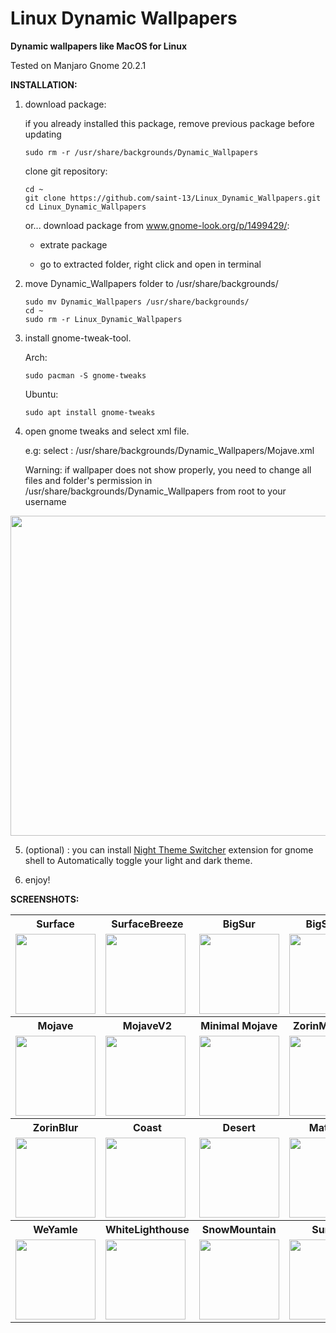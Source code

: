 # Linux Dynamic Wallpapers
<b>Dynamic wallpapers like MacOS for Linux</b>

Tested on Manjaro Gnome 20.2.1

<b>INSTALLATION:</b>

1. download package:

   if you already installed this package, remove previous package before updating
   
       sudo rm -r /usr/share/backgrounds/Dynamic_Wallpapers
       
   clone git repository:
   
       cd ~
       git clone https://github.com/saint-13/Linux_Dynamic_Wallpapers.git
       cd Linux_Dynamic_Wallpapers

   or... download package from www.gnome-look.org/p/1499429/:
   
      *  extrate package
      
      *  go to extracted folder, right click and open in terminal

2. move Dynamic_Wallpapers folder to /usr/share/backgrounds/

       sudo mv Dynamic_Wallpapers /usr/share/backgrounds/
       cd ~
       sudo rm -r Linux_Dynamic_Wallpapers

3. install gnome-tweak-tool.

    Arch:

       sudo pacman -S gnome-tweaks

    Ubuntu:

       sudo apt install gnome-tweaks

4. open gnome tweaks and select xml file. 

    e.g: select : /usr/share/backgrounds/Dynamic_Wallpapers/Mojave.xml
    
    Warning: if wallpaper does not show properly, you need to change all files and folder's permission in /usr/share/backgrounds/Dynamic_Wallpapers from root to your username

<img src="https://raw.githubusercontent.com/saint-13/Linux_Dynamic_Wallpapers/main/Screenshots/Screenshot%20from%202021-03-30%2019-45-07.png" width="512">

5. (optional) : you can install [Night Theme Switcher](https://extensions.gnome.org/extension/2236/night-theme-switcher/) extension for gnome shell to Automatically toggle your light and dark theme.

6. enjoy!

<b>SCREENSHOTS:</b>

<table>
  <tr>
    <th>Surface</th>
    <th>SurfaceBreeze</th>
    <th>BigSur</th>
    <th>BigSurV2</th>
    <th>Catalina</th>
  </tr>
  <tr>
    <td>
      <img src="https://raw.githubusercontent.com/saint-13/Linux_Dynamic_Wallpapers/main/Screenshots/Screenshot%20from%202021-04-07%2015-11-33.png" width="128">
    </td>
    <td>
      <img src="https://raw.githubusercontent.com/saint-13/Linux_Dynamic_Wallpapers/main/Screenshots/Screenshot%20from%202021-03-31%2001-26-13.png" width="128">
    </td>
    <td>
      <img src="https://raw.githubusercontent.com/saint-13/Linux_Dynamic_Wallpapers/main/Screenshots/Screenshot%20from%202021-03-30%2020-02-39.png" width="128">
    </td>
    <td>
      <img src="https://raw.githubusercontent.com/saint-13/Linux_Dynamic_Wallpapers/main/Screenshots/Screenshot%20from%202021-03-30%2019-06-30.png" width="128">
    </td>
    <td>
      <img src="https://raw.githubusercontent.com/saint-13/Linux_Dynamic_Wallpapers/main/Screenshots/Screenshot%20from%202021-04-07%2016-43-54.png" width="128">
    </td>
  </tr>
  <tr>
    <th>Mojave</th>
    <th>MojaveV2</th>
    <th>Minimal Mojave</th>
    <th>ZorinMountain</th>
    <th>ZorinMountainFog</th>
  </tr>
  <tr>
    <td>
      <img src="https://raw.githubusercontent.com/saint-13/Linux_Dynamic_Wallpapers/main/Screenshots/Screenshot%20from%202021-03-30%2018-19-54.png" width="128">
    </td>
    <td>
      <img src="https://raw.githubusercontent.com/saint-13/Linux_Dynamic_Wallpapers/main/Screenshots/Screenshot%20from%202021-03-30%2018-20-14.png" width="128">
    </td>
    <td>
      <img src="https://raw.githubusercontent.com/saint-13/Linux_Dynamic_Wallpapers/main/Screenshots/Screenshot%20from%202021-03-30%2018-19-31.png" width="128">
    </td>
    <td>
      <img src="https://raw.githubusercontent.com/saint-13/Linux_Dynamic_Wallpapers/main/Screenshots/Screenshot%20from%202021-04-18%2013-11-51.png" width="128">
    </td>
    <td>
      <img src="https://raw.githubusercontent.com/saint-13/Linux_Dynamic_Wallpapers/main/Screenshots/Screenshot%20from%202021-04-18%2018-21-08.png" width="128">
    </td>
  </tr>
  <tr>
    <th>ZorinBlur</th>
    <th>Coast</th>
    <th>Desert</th>
    <th>Material</th>
    <th>RockyMountain</th>
  </tr>
  <tr>
    <td>
      <img src="https://raw.githubusercontent.com/saint-13/Linux_Dynamic_Wallpapers/main/Screenshots/Screenshot%20from%202021-04-18%2014-07-26.png" width="128">
    </td>
    <td>
       <img src="https://raw.githubusercontent.com/saint-13/Linux_Dynamic_Wallpapers/main/Screenshots/Screenshot%20from%202021-04-17%2022-32-53.png" width="128">
    </td>
    <td>
       <img src="https://raw.githubusercontent.com/saint-13/Linux_Dynamic_Wallpapers/main/Screenshots/Screenshot%20from%202021-04-18%2018-25-13.png" width="128">
    </td>
    <td>
      <img src="https://raw.githubusercontent.com/saint-13/Linux_Dynamic_Wallpapers/main/Screenshots/Screenshot%20from%202021-04-18%2016-34-43.png" width="128">
    </td>
    <td>
      <img src="https://raw.githubusercontent.com/saint-13/Linux_Dynamic_Wallpapers/main/Screenshots/Screenshot%20from%202021-04-18%2017-18-49.png" width="128">
    </td>
  </tr>
  <tr>
    <th>WeYamle</th>
    <th>WhiteLighthouse</th>
    <th>SnowMountain</th>
    <th>Sunset</th>
    <th>ViktorForgacs</th>
  </tr>
  <tr>
    <td>
      <img src="https://raw.githubusercontent.com/saint-13/Linux_Dynamic_Wallpapers/main/Screenshots/Screenshot%20from%202021-04-17%2022-33-18.png" width="128">
    </td>
    <td>
      <img src="https://raw.githubusercontent.com/saint-13/Linux_Dynamic_Wallpapers/main/Screenshots/Screenshot%20from%202021-04-18%2018-04-10.png" width="128">
    </td>
    <td>
      <img src="https://raw.githubusercontent.com/saint-13/Linux_Dynamic_Wallpapers/main/Screenshots/EOS-SnowCappedMountain2.gif" width="128">
    </td>
    <td>
      <img src="https://raw.githubusercontent.com/saint-13/Linux_Dynamic_Wallpapers/main/Screenshots/EOS-Sunset2.gif" width="128">
    </td>
    <td>
      <img src="https://raw.githubusercontent.com/saint-13/Linux_Dynamic_Wallpapers/main/Screenshots/EOS-ViktorForgacs2.gif" width="128">
    </td>
  </tr>
</table>

